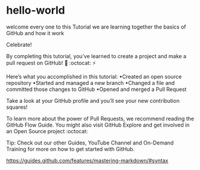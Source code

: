 # hello-world
welcome every one to this Tutorial 
we are learning together the basics of GitHub and how it work 

Celebrate!

By completing this tutorial, you’ve learned to create a project and make a pull request on GitHub! :tada: :octocat: :zap:

Here’s what you accomplished in this tutorial:
•Created an open source repository
•Started and managed a new branch
•Changed a file and committed those changes to GitHub
•Opened and merged a Pull Request

Take a look at your GitHub profile and you’ll see your new contribution squares!

To learn more about the power of Pull Requests, we recommend reading the GitHub Flow Guide. You might also visit GitHub Explore and get involved in an Open Source project :octocat:



Tip: Check out our other Guides, YouTube Channel and On-Demand Training for more on how to get started with GitHub.

https://guides.github.com/features/mastering-markdown/#syntax
